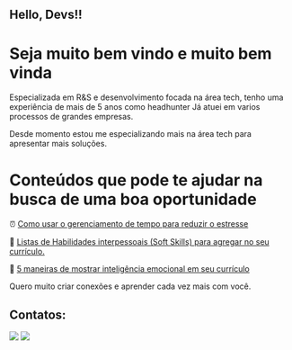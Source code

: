 ## Hello, Devs!!
# Seja muito bem vindo e muito bem vinda 

Especializada em R&S e desenvolvimento focada na área tech, tenho uma experiência de mais de 5 anos como headhunter
Já atuei em varios processos de grandes empresas. 

Desde momento estou me especializando mais na área tech para apresentar mais soluções.


# Conteúdos que pode te ajudar na busca de uma boa oportunidade 

⏰ [Como usar o gerenciamento de tempo para reduzir o estresse](https://web.dio.me/articles/como-usar-o-gerenciamento-de-tempo-para-reduzir-o-estresse?back=%2Farticles&page=1&order=oldest)

📄 [Listas de Habilidades interpessoais (Soft Skills) para agregar no seu currículo.](https://web.dio.me/articles/listas-de-habilidades-interpessoais-soft-skills-para-agregar-no-seu-curriculo?back=%2Farticles&page=1&order=oldest)

🧠 [5 maneiras de mostrar inteligência emocional em seu currículo](https://web.dio.me/articles/5-maneiras-de-mostrar-inteligencia-emocional-em-seu-curriculo?back=%2Farticles&page=1&order=oldest)

Quero muito criar conexões e aprender cada vez mais com você. 

## Contatos:

<div>
<a href = "mailto:fraciele.kuchler@grupomadil.com.br"><img src="https://img.shields.io/badge/Gmail-D14836?style=for-the-badge&logo=gmail&logoColor=white" target="_blank"></a>
<a href="https://www.linkedin.com/in/mentoringtech/" target="_blank"><img src="https://img.shields.io/badge/-LinkedIn-%230077B5?style=for-the-badge&logo=linkedin&logoColor=white" target="_blank"></a>   
</div>
